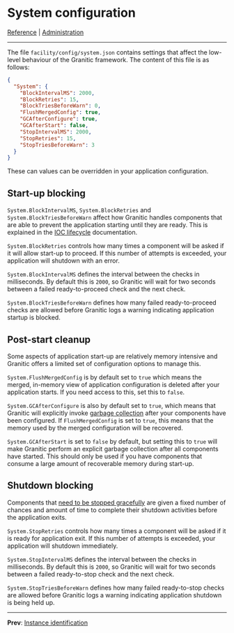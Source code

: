 # System configuration
[Reference](README.md) | [Administration](adm-index.md)

---

The file `facility/config/system.json` contains settings that affect the low-level behaviour of the Granitic framework.
The content of this file is as follows:

```json
{
  "System": {
    "BlockIntervalMS": 2000,
    "BlockRetries": 15,
    "BlockTriesBeforeWarn": 0,
    "FlushMergedConfig": true,
    "GCAfterConfigure": true,
    "GCAfterStart": false,
    "StopIntervalMS": 2000,
    "StopRetries": 15,
    "StopTriesBeforeWarn": 3
  }
}
```

These can values can be overridden in your application configuration.

## Start-up blocking

`System.BlockIntervalMS`, `System.BlockRetries` and `System.BlockTriesBeforeWarn` affect how Granitic handles components that are able to
prevent the application starting until they are ready. This is explained in the [IOC lifecycle](ioc-lifecycle.md) documentation.

`System.BlockRetries` controls how many times a component will be asked if it will allow start-up to proceed. If this number of attempts
is exceeded, your application will shutdown with an error.

`System.BlockIntervalMS` defines the interval between the checks in milliseconds. By default this is `2000`, so Granitic will wait 
for two seconds between a failed ready-to-proceed check and the next check.

`System.BlockTriesBeforeWarn` defines how many failed ready-to-proceed checks are allowed before Granitic logs a warning indicating
application startup is blocked.

## Post-start cleanup

Some aspects of application start-up are relatively memory intensive and Granitic offers a limited set of configuration
options to manage this.

`System.FlushMergedConfig` is by default set to `true` which means the merged, in-memory view of application configuration
is deleted after your application starts. If you need access to this, set this to `false`.

`System.GCAfterConfigure` is also by default set to `true`, which means that Granitic will explicitly invoke [garbage collection](https://www.ardanlabs.com/blog/2018/12/garbage-collection-in-go-part1-semantics.html)
after your components have been configured. If `FlushMergedConfig` is set to `true`, this means that the memory used by
the merged configuration will be recovered.

`System.GCAfterStart` is set to `false` by default, but setting this to `true` will make Granitic perform an explicit garbage 
collection after all components have started. This should only be used if you have components that consume a large amount
of recoverable memory during start-up.

## Shutdown blocking

Components that [need to be stopped gracefully](ioc-lifecycle.md) are given a fixed number of 
chances and amount of time to complete their shutdown activities before the application exits. 

`System.StopRetries` controls how many times a component will be asked if it is ready for application exit. If this number of attempts
is exceeded, your application will shutdown immediately.

`System.StopIntervalMS` defines the interval between the checks in milliseconds. By default this is `2000`, so Granitic will wait 
for two seconds between a failed ready-to-stop check and the next check.

`System.StopTriesBeforeWarn` defines how many failed ready-to-stop checks are allowed before Granitic logs a warning indicating
application shutdown is being held up.

---
**Prev**: [Instance identification](adm-instance.md)
